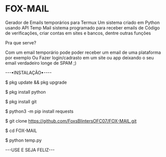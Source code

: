 # FOX-MAIL
Gerador de Emails temporários para  Termux 
Um sistema criado em Python usando API Temp Mail 
sistema programado para receber emails de Código de verificações, criar contas em sites e bancos, dentre outras funções

Pra que serve?

Com um email temporário pode poder receber um email de uma plataforma por exemplo
Ou Fazer login/cadrasto em um site ou app deixando o seu email verdadeiro longe de SPAM ;)


---•INSTALAÇÃO•----

$ pkg update && pkg upgrade

$ pkg install python

$ pkg install git

$ python3 -m pip install requests

$ git clone https://github.com/FoxsBlintersOFC07/FOX-MAIL.git

$ cd FOX-MAIL

$ python temp.py

---USE E SEJA FELIZ---

